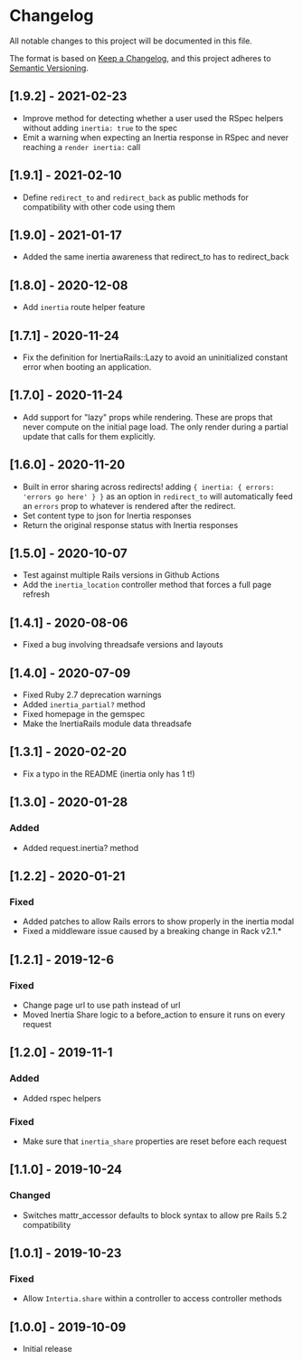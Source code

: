 # Changelog
All notable changes to this project will be documented in this file.

The format is based on [Keep a Changelog](https://keepachangelog.com/en/1.0.0/),
and this project adheres to [Semantic Versioning](https://semver.org/spec/v2.0.0.html).

## [1.9.2] - 2021-02-23

* Improve method for detecting whether a user used the RSpec helpers without adding `inertia: true` to the spec
* Emit a warning when expecting an Inertia response in RSpec and never reaching a `render inertia:` call

## [1.9.1] - 2021-02-10

* Define `redirect_to` and `redirect_back` as public methods for compatibility with other code using them

## [1.9.0] - 2021-01-17

* Added the same inertia awareness that redirect_to has to redirect_back

## [1.8.0] - 2020-12-08

* Add `inertia` route helper feature

## [1.7.1] - 2020-11-24

* Fix the definition for InertiaRails::Lazy to avoid an uninitialized constant error when booting an application. 

## [1.7.0] - 2020-11-24

* Add support for "lazy" props while rendering. These are props that never compute on the initial page load. The only render during a partial update that calls for them explicitly.

## [1.6.0] - 2020-11-20

* Built in error sharing across redirects! adding `{ inertia: { errors: 'errors go here' } }` as an option in `redirect_to` will automatically feed an `errors` prop to whatever is rendered after the redirect.
* Set content type to json for Inertia responses
* Return the original response status with Inertia responses

## [1.5.0] - 2020-10-07

* Test against multiple Rails versions in Github Actions
* Add the `inertia_location` controller method that forces a full page refresh

## [1.4.1] - 2020-08-06

* Fixed a bug involving threadsafe versions and layouts

## [1.4.0] - 2020-07-09

* Fixed Ruby 2.7 deprecation warnings
* Added `inertia_partial?` method
* Fixed homepage in the gemspec
* Make the InertiaRails module data threadsafe

## [1.3.1] - 2020-02-20

* Fix a typo in the README (inertia only has 1 t!)

## [1.3.0] - 2020-01-28

### Added

* Added request.inertia? method

## [1.2.2] - 2020-01-21

### Fixed

* Added patches to allow Rails errors to show properly in the inertia modal
* Fixed a middleware issue caused by a breaking change in Rack v2.1.*

## [1.2.1] - 2019-12-6

### Fixed

* Change page url to use path instead of url
* Moved Inertia Share logic to a before_action to ensure it runs on every request

## [1.2.0] - 2019-11-1

### Added

* Added rspec helpers

### Fixed

* Make sure that `inertia_share` properties are reset before each request

## [1.1.0] - 2019-10-24

### Changed

* Switches mattr_accessor defaults to block syntax to allow pre Rails 5.2 compatibility

## [1.0.1] - 2019-10-23

### Fixed

* Allow `Intertia.share` within a controller to access controller methods

## [1.0.0] - 2019-10-09

* Initial release
